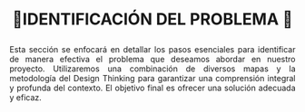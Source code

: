 # <p align="center"> 🌿IDENTIFICACIÓN DEL PROBLEMA 🔎</p>




<p align="justify"> Esta sección se enfocará en detallar los pasos esenciales para identificar de manera efectiva el problema que deseamos abordar en nuestro proyecto. Utilizaremos una combinación de diversos mapas y la metodología del Design Thinking para garantizar una comprensión integral y profunda del contexto. El objetivo final es ofrecer una solución adecuada y eficaz.</p>






